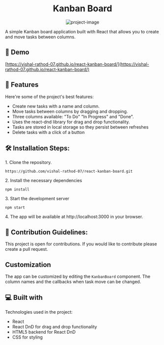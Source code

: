<h1 align="center" id="title">Kanban Board</h1>

<p align="center"><img src="https://socialify.git.ci/vishal-rathod-07/react-kanban-board/image?language=1&amp;owner=1&amp;name=1&amp;stargazers=1&amp;theme=Light" alt="project-image"></p>

<p id="description">A simple Kanban board application built with React that allows you to create and move tasks between columns.</p>

<h2>🚀 Demo</h2>

[https://vishal-rathod-07.github.io/react-kanban-board/](https://vishal-rathod-07.github.io/react-kanban-board/)

  
  
<h2>🧐 Features</h2>

Here're some of the project's best features:

*   Create new tasks with a name and column.
*   Move tasks between columns by dragging and dropping.
*   Three columns available: "To Do" "In Progress" and "Done".
*   Uses the react-dnd library for drag and drop functionality.
*   Tasks are stored in local storage so they persist between refreshes
*   Delete tasks with a click of a button

<h2>🛠️ Installation Steps:</h2>

<p>1. Clone the repository.</p>

```
https://github.com/vishal-rathod-07/react-kanban-board.git
```

<p>2. Install the necessary dependencies</p>

```
npm install
```

<p>3. Start the development server</p>

```
npm start
```

<p>4. The app will be available at http://localhost:3000 in your browser.</p>

<h2>🍰 Contribution Guidelines:</h2>

This project is open for contributions. If you would like to contribute please create a pull request.

Customization
-------------

The app can be customized by editing the `KanbanBoard` component. The column names and the callbacks when task move can be changed.

  
  
<h2>💻 Built with</h2>

Technologies used in the project:

*   React
*   React DnD for drag and drop functionality
*   HTML5 backend for React DnD
*   CSS for styling


